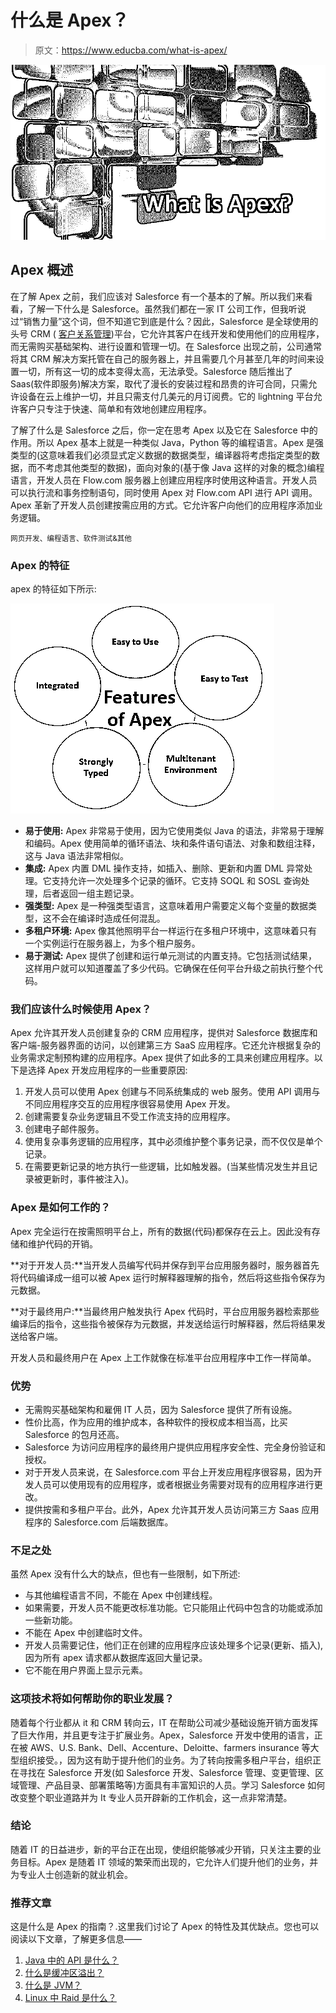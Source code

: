 # 什么是 Apex？

> 原文：<https://www.educba.com/what-is-apex/>

![What is Apex?](img/9f3a9b70e017f08043420e722cf43950.png)



## Apex 概述

在了解 Apex 之前，我们应该对 Salesforce 有一个基本的了解。所以我们来看看，了解一下什么是 Salesforce。虽然我们都在一家 IT 公司工作，但我听说过“销售力量”这个词，但不知道它到底是什么？因此，Salesforce 是全球使用的头号 CRM ( [客户关系管理](https://www.educba.com/customer-relationship-management-tools/))平台，它允许其客户在线开发和使用他们的应用程序，而无需购买基础架构、进行设置和管理一切。在 Salesforce 出现之前，公司通常将其 CRM 解决方案托管在自己的服务器上，并且需要几个月甚至几年的时间来设置一切，所有这一切的成本变得太高，无法承受。Salesforce 随后推出了 Saas(软件即服务)解决方案，取代了漫长的安装过程和昂贵的许可合同，只需允许设备在云上维护一切，并且只需支付几美元的月订阅费。它的 lightning 平台允许客户只专注于快速、简单和有效地创建应用程序。

了解了什么是 Salesforce 之后，你一定在思考 Apex 以及它在 Salesforce 中的作用。所以 Apex 基本上就是一种类似 Java，Python 等的编程语言。Apex 是强类型的(这意味着我们必须显式定义数据的数据类型，编译器将考虑指定类型的数据，而不考虑其他类型的数据)，面向对象的(基于像 Java 这样的对象的概念)编程语言，开发人员在 Flow.com 服务器上创建应用程序时使用这种语言。开发人员可以执行流和事务控制语句，同时使用 Apex 对 Flow.com API 进行 API 调用。Apex 革新了开发人员创建按需应用的方式。它允许客户向他们的应用程序添加业务逻辑。

<small>网页开发、编程语言、软件测试&其他</small>

### Apex 的特征

apex 的特征如下所示:

![Features of Apex](img/548822bb318895538ed8aa089978614c.png)



*   **易于使用:** Apex 非常易于使用，因为它使用类似 Java 的语法，非常易于理解和编码。Apex 使用简单的循环语法、块和条件语句语法、对象和数组注释，这与 Java 语法非常相似。
*   **集成:** Apex 内置 DML 操作支持，如插入、删除、更新和内置 DML 异常处理。它支持允许一次处理多个记录的循环。它支持 SOQL 和 SOSL 查询处理，后者返回一组主题记录。
*   **强类型:** Apex 是一种强类型语言，这意味着用户需要定义每个变量的数据类型，这不会在编译时造成任何混乱。
*   **多租户环境:** Apex 像其他照明平台一样运行在多租户环境中，这意味着只有一个实例运行在服务器上，为多个租户服务。
*   **易于测试:** Apex 提供了创建和运行单元测试的内置支持。它包括测试结果，这样用户就可以知道覆盖了多少代码。它确保在任何平台升级之前执行整个代码。

### 我们应该什么时候使用 Apex？

Apex 允许其开发人员创建复杂的 CRM 应用程序，提供对 Salesforce 数据库和客户端-服务器界面的访问，以创建第三方 SaaS 应用程序。它还允许根据复杂的业务需求定制预构建的应用程序。Apex 提供了如此多的工具来创建应用程序。以下是选择 Apex 开发应用程序的一些重要原因:

1.  开发人员可以使用 Apex 创建与不同系统集成的 web 服务。使用 API 调用与不同应用程序交互的应用程序很容易使用 Apex 开发。
2.  创建需要复杂业务逻辑且不受工作流支持的应用程序。
3.  创建电子邮件服务。
4.  使用复杂事务逻辑的应用程序，其中必须维护整个事务记录，而不仅仅是单个记录。
5.  在需要更新记录的地方执行一些逻辑，比如触发器。(当某些情况发生并且记录被更新时，事件被注入)。

### Apex 是如何工作的？

Apex 完全运行在按需照明平台上，所有的数据(代码)都保存在云上。因此没有存储和维护代码的开销。

**对于开发人员:**当开发人员编写代码并保存到平台应用服务器时，服务器首先将代码编译成一组可以被 Apex 运行时解释器理解的指令，然后将这些指令保存为元数据。

**对于最终用户:**当最终用户触发执行 Apex 代码时，平台应用服务器检索那些编译后的指令，这些指令被保存为元数据，并发送给运行时解释器，然后将结果发送给客户端。

开发人员和最终用户在 Apex 上工作就像在标准平台应用程序中工作一样简单。

### 优势

*   无需购买基础架构和雇佣 IT 人员，因为 Salesforce 提供了所有设施。
*   性价比高，作为应用的维护成本，各种软件的授权成本相当高，比买 Salesforce 的包月还高。
*   Salesforce 为访问应用程序的最终用户提供应用程序安全性、完全身份验证和授权。
*   对于开发人员来说，在 Salesforce.com 平台上开发应用程序很容易，因为开发人员可以使用现有的应用程序，或者根据业务需要对现有的应用程序进行更改。
*   提供按需和多租户平台。此外，Apex 允许其开发人员访问第三方 Saas 应用程序的 Salesforce.com 后端数据库。

### 不足之处

虽然 Apex 没有什么大的缺点，但也有一些限制，如下所述:

*   与其他编程语言不同，不能在 Apex 中创建线程。
*   如果需要，开发人员不能更改标准功能。它只能阻止代码中包含的功能或添加一些新功能。
*   不能在 Apex 中创建临时文件。
*   开发人员需要记住，他们正在创建的应用程序应该处理多个记录(更新、插入),因为所有 apex 请求都从数据库返回大量记录。
*   它不能在用户界面上显示元素。

### 这项技术将如何帮助你的职业发展？

随着每个行业都从 it 和 CRM 转向云，IT 在帮助公司减少基础设施开销方面发挥了巨大作用，并且更专注于扩展业务。Apex，Salesforce 开发中使用的语言，正在被 AWS、U.S. Bank、Dell、Accenture、Deloitte、farmers insurance 等大型组织接受。，因为这有助于提升他们的业务。为了转向按需多租户平台，组织正在寻找在 Salesforce 开发(如 Salesforce 开发、Salesforce 管理、变更管理、区域管理、产品目录、部署策略等)方面具有丰富知识的人员。学习 Salesforce 如何改变整个职业道路并为 It 专业人员开辟新的工作机会，这一点非常清楚。

### 结论

随着 IT 的日益进步，新的平台正在出现，使组织能够减少开销，只关注主要的业务目标。Apex 是随着 IT 领域的繁荣而出现的，它允许人们提升他们的业务，并为专业人士创造新的就业机会。

### 推荐文章

这是什么是 Apex 的指南？.这里我们讨论了 Apex 的特性及其优缺点。您也可以阅读以下文章，了解更多信息——

1.  [Java 中的 API 是什么？](https://www.educba.com/what-is-api-in-java/)
2.  [什么是缓冲区溢出？](https://www.educba.com/what-is-buffer-overflow/)
3.  [什么是 JVM？](https://www.educba.com/what-is-jvm/)
4.  [Linux 中 Raid 是什么？](https://www.educba.com/what-is-raid-in-linux/)





